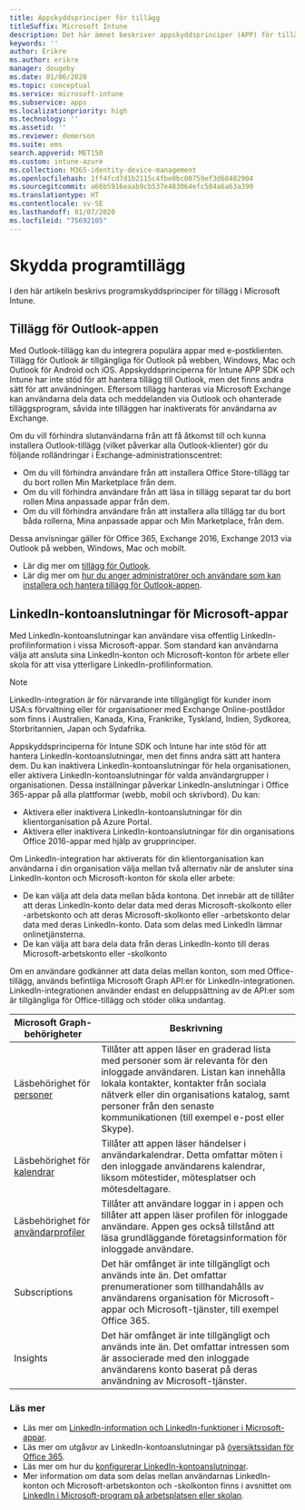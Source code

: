 ```yaml
---
title: Appskyddsprinciper för tillägg
titleSuffix: Microsoft Intune
description: Det här ämnet beskriver appskyddsprinciper (APP) för tillägg.
keywords: ''
author: Erikre
ms.author: erikre
manager: dougeby
ms.date: 01/06/2020
ms.topic: conceptual
ms.service: microsoft-intune
ms.subservice: apps
ms.localizationpriority: high
ms.technology: ''
ms.assetid: ''
ms.reviewer: demerson
ms.suite: ems
search.appverid: MET150
ms.custom: intune-azure
ms.collection: M365-identity-device-management
ms.openlocfilehash: 1ff4fcd7d1b2115c4fbe0bc00759ef3d60482904
ms.sourcegitcommit: a66b5916eaab9cb537e483064efc584a6a63a390
ms.translationtype: HT
ms.contentlocale: sv-SE
ms.lasthandoff: 01/07/2020
ms.locfileid: "75692105"
---
```

# <a name="protecting-application-extensions"></a>Skydda programtillägg

I den här artikeln beskrivs programskyddsprinciper för tillägg i Microsoft Intune.

## <a name="add-ins-for-outlook-app"></a>Tillägg för Outlook-appen

Med Outlook-tillägg kan du integrera populära appar med e-postklienten. Tillägg för Outlook är tillgängliga för Outlook på webben, Windows, Mac och Outlook för Android och iOS. Appskyddsprinciperna för Intune APP SDK och Intune har inte stöd för att hantera tillägg till Outlook, men det finns andra sätt för att användningen. Eftersom tillägg hanteras via Microsoft Exchange kan användarna dela data och meddelanden via Outlook och ohanterade tilläggsprogram, såvida inte tilläggen har inaktiverats för användarna av Exchange.

Om du vill förhindra slutanvändarna från att få åtkomst till och kunna installera Outlook-tillägg (vilket påverkar alla Outlook-klienter) gör du följande rolländringar i Exchange-administrationscentret:

- Om du vill förhindra användare från att installera Office Store-tillägg tar du bort rollen Min Marketplace från dem.
- Om du vill förhindra användare från att läsa in tillägg separat tar du bort rollen Mina anpassade appar från dem.
- Om du vill förhindra användare från att installera alla tillägg tar du bort båda rollerna, Mina anpassade appar och Min Marketplace, från dem.

Dessa anvisningar gäller för Office 365, Exchange 2016, Exchange 2013 via Outlook på webben, Windows, Mac och mobilt.

- Lär dig mer om [tillägg för Outlook](https://technet.microsoft.com/library/jj943753(v=exchg.150).aspx).
- Lär dig mer om [hur du anger administratörer och användare som kan installera och hantera tillägg för Outlook-appen](https://technet.microsoft.com/library/jj943754(v=exchg.150).aspx).

## <a name="linkedin-account-connections-for-microsoft-apps"></a>LinkedIn-kontoanslutningar för Microsoft-appar

Med LinkedIn-kontoanslutningar kan användare visa offentlig LinkedIn-profilinformation i vissa Microsoft-appar. Som standard kan användarna välja att ansluta sina LinkedIn-konton och Microsoft-konton för arbete eller skola för att visa ytterligare LinkedIn-profilinformation. 

> [!NOTE]
> LinkedIn-integration är för närvarande inte tillgängligt för kunder inom USA:s förvaltning eller för organisationer med Exchange Online-postlådor som finns i Australien, Kanada, Kina, Frankrike, Tyskland, Indien, Sydkorea, Storbritannien, Japan och Sydafrika.

Appskyddsprinciperna för Intune SDK och Intune har inte stöd för att hantera LinkedIn-kontoanslutningar, men det finns andra sätt att hantera dem. Du kan inaktivera LinkedIn-kontoanslutningar för hela organisationen, eller aktivera LinkedIn-kontoanslutningar för valda användargrupper i organisationen. Dessa inställningar påverkar LinkedIn-anslutningar i Office 365-appar på alla plattformar (webb, mobil och skrivbord). Du kan:

- Aktivera eller inaktivera LinkedIn-kontoanslutningar för din klientorganisation på Azure Portal. 
- Aktivera eller inaktivera LinkedIn-kontoanslutningar för din organisations Office 2016-appar med hjälp av grupprinciper.

Om LinkedIn-integration har aktiverats för din klientorganisation kan användarna i din organisation välja mellan två alternativ när de ansluter sina LinkedIn-konton och Microsoft-konton för skola eller arbete: 

- De kan välja att dela data mellan båda kontona. Det innebär att de tillåter att deras LinkedIn-konto delar data med deras Microsoft-skolkonto eller -arbetskonto och att deras Microsoft-skolkonto eller -arbetskonto delar data med deras LinkedIn-konto. Data som delas med LinkedIn lämnar onlinetjänsterna. 
- De kan välja att bara dela data från deras LinkedIn-konto till deras Microsoft-arbetskonto eller -skolkonto

Om en användare godkänner att data delas mellan konton, som med Office-tillägg, används befintliga Microsoft Graph API:er för LinkedIn-integrationen. LinkedIn-integrationen använder endast en deluppsättning av de API:er som är tillgängliga för Office-tillägg och stöder olika undantag.


|Microsoft Graph-behörigheter  |Beskrivning  |
|---------|---------|
|Läsbehörighet för [personer](https://developer.microsoft.com/graph/docs/concepts/permissions_reference#people-permissions)     |Tillåter att appen läser en graderad lista med personer som är relevanta för den inloggade användaren. Listan kan innehålla lokala kontakter, kontakter från sociala nätverk eller din organisations katalog, samt personer från den senaste kommunikationen (till exempel e-post eller Skype).         |
|Läsbehörighet för [kalendrar](https://developer.microsoft.com/graph/docs/concepts/permissions_reference#calendars-permissions)     |Tillåter att appen läser händelser i användarkalendrar. Detta omfattar möten i den inloggade användarens kalendrar, liksom mötestider, mötesplatser och mötesdeltagare.         |
|Läsbehörighet för [användarprofiler](https://developer.microsoft.com/graph/docs/concepts/permissions_reference#user-permissions)     |Tillåter att användare loggar in i appen och tillåter att appen läser profilen för inloggade användare. Appen ges också tillstånd att läsa grundläggande företagsinformation för inloggade användare.         |
|Subscriptions     |Det här omfånget är inte tillgängligt och används inte än. Det omfattar prenumerationer som tillhandahålls av användarens organisation för Microsoft-appar och Microsoft-tjänster, till exempel Office 365.         |
|Insights     |Det här omfånget är inte tillgängligt och används inte än. Det omfattar intressen som är associerade med den inloggade användarens konto baserat på deras användning av Microsoft-tjänster.         |

### <a name="learn-more"></a>Läs mer

- Läs mer om [LinkedIn-information och LinkedIn-funktioner i Microsoft-appar](https://go.microsoft.com/fwlink/?linkid=850740).
- Läs mer om utgåvor av LinkedIn-kontoanslutningar på [översiktssidan för Office 365](https://products.office.com/en-US/business/office-365-roadmap?filters=%26freeformsearch=linkedin#abc). 
- Läs mer om hur du [konfigurerar LinkedIn-kontoanslutningar](https://docs.microsoft.com/azure/active-directory/linkedin-integration).
- Mer information om data som delas mellan användarnas LinkedIn-konton och Microsoft-arbetskonton och -skolkonton finns i avsnittet om [LinkedIn i Microsoft-program på arbetsplatsen eller skolan](https://www.linkedin.com/help/linkedin/answer/84077).

